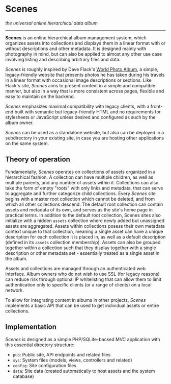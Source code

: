 # Scenes

_the universal online hierarchical data album_

-----------------------------------------

**Scenes** is an online hierarchical album management system, which organizes assets into collections and displays them in a linear format with or without descriptions and other metadata. It is designed mainly with photography in mind, but can also be applied to almost any other use case involving listing and describing arbitrary files and data.

_Scenes_ is roughly inspired by Dave Flack's [World Photo Album](https://www.qsl.net/ah6hy/photos.html), a simple, legacy-friendly website that presents photos he has taken during his travels in a linear format with occasional image descriptions or sections. Like Flack's site, _Scenes_ aims to present content in a simple and compatible manner, but also in a way that is more consistent across pages, flexible and easy to maintain on the backend.

_Scenes_ emphasizes maximal compatibility with legacy clients, with a front-end built with semantic but legacy-friendly HTML and no requirements for stylesheets or JavaScript unless desired and configured as such by the album owner.

_Scenes_ can be used as a standalone website, but also can be deployed in a subdirectory in your existing site, in case you are hosting other applications on the same system.

## Theory of operation

Fundamentally, _Scenes_ operates on collections of assets organized in a hierarchical fashion. A collection can have multiple children, as well as multiple parents, and any number of assets within it. Collections can also take the form of empty "roots" with only links and metadata, that can serve to aggregate and further categorize child collections. Every _Scenes_ site begins with a master root collection which cannot be deleted, and from which all other collections descend. The default root collection can contain assets and metadata of its own, and serves as the site's home page in practical terms. In addition to the default root collection, Scenes sites also initialize with a hidden `assets` collection where newly added but unassigned assets are aggregated. Assets within collections posess their own metadata context unique to that collection, meaning a single asset can have a unique description for each collection it is placed in, as well as a default description (defined in its `assets` collection membership). Assets can also be grouped together within a collection such that they display together with a single description or other metadata set - essentially treated as a single asset in the album.

Assets and collections are managed through an authenticated web interface. Album owners who do not wish to use SSL (for legacy reasons) can reduce risk through optional IP whitelisting that can allow them to limit authentication only to specific clients (or a range of clients) on a local network.

To allow for integrating content in albums in other projects, _Scenes_ implements a basic API that can be used to get individual assets or entire collections.

## Implementation

_Scenes_ is designed as a simple PHP/SQLite-backed MVC application with this essential directory structure:
- `pub`: Public site, API endpoints and related files
- `sys`: System files (models, views, controllers and related)
- `config`: Site configuration files
- `data`: Site data (created automatically to host assets and the system database)
